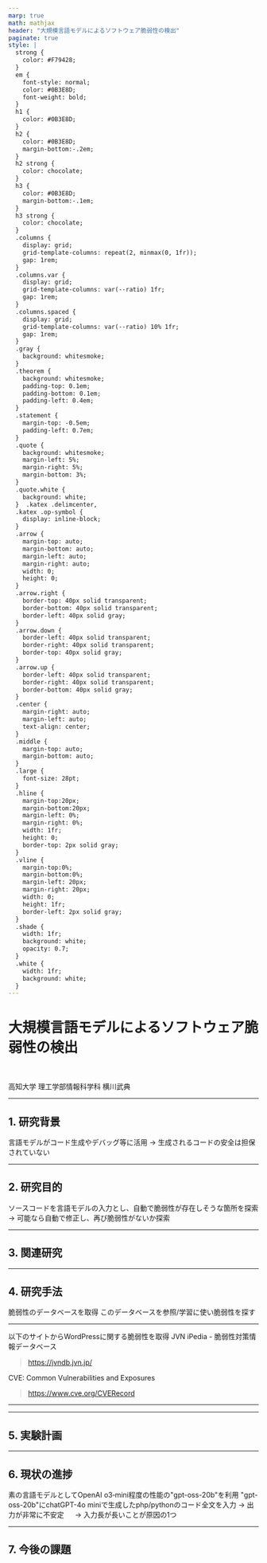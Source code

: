 ```yaml
---
marp: true
math: mathjax
header: "大規模言語モデルによるソフトウェア脆弱性の検出"
paginate: true
style: |
  strong {
    color: #F79428;
  }
  em {
    font-style: normal;
    color: #0B3E8D;
    font-weight: bold;
  }
  h1 {
    color: #0B3E8D;
  }
  h2 {
    color: #0B3E8D;
    margin-bottom:-.2em;
  }
  h2 strong {
    color: chocolate;
  }
  h3 {
    color: #0B3E8D;
    margin-bottom:-.1em;
  }
  h3 strong {
    color: chocolate;
  }
  .columns {
    display: grid;
    grid-template-columns: repeat(2, minmax(0, 1fr));
    gap: 1rem;
  }
  .columns.var {
    display: grid;
    grid-template-columns: var(--ratio) 1fr;
    gap: 1rem;
  }
  .columns.spaced {
    display: grid;
    grid-template-columns: var(--ratio) 10% 1fr;
    gap: 1rem;
  }
  .gray {
    background: whitesmoke;
  }
  .theorem {
    background: whitesmoke;
    padding-top: 0.1em;
    padding-bottom: 0.1em;
    padding-left: 0.4em;
  }
  .statement {
    margin-top: -0.5em;
    padding-left: 0.7em;
  }
  .quote {
    background: whitesmoke;
    margin-left: 5%;
    margin-right: 5%;
    margin-bottom: 3%;
  }
  .quote.white {
    background: white;
  }  .katex .delimcenter,
  .katex .op-symbol {
    display: inline-block;
  }  
  .arrow {
    margin-top: auto;
    margin-bottom: auto;
    margin-left: auto;
    margin-right: auto;
    width: 0; 
    height: 0;   
  }
  .arrow.right {
    border-top: 40px solid transparent;
    border-bottom: 40px solid transparent;
    border-left: 40px solid gray;
  }
  .arrow.down {
    border-left: 40px solid transparent;
    border-right: 40px solid transparent;
    border-top: 40px solid gray;
  }
  .arrow.up {
    border-left: 40px solid transparent;
    border-right: 40px solid transparent;
    border-bottom: 40px solid gray;
  }
  .center {
    margin-right: auto;
    margin-left: auto;
    text-align: center; 
  }
  .middle {
    margin-top: auto;
    margin-bottom: auto;
  }
  .large {
    font-size: 28pt;
  }
  .hline {
    margin-top:20px;
    margin-bottom:20px;
    margin-left: 0%;
    margin-right: 0%;
    width: 1fr; 
    height: 0;   
    border-top: 2px solid gray;
  }
  .vline {
    margin-top:0%;
    margin-bottom:0%;
    margin-left: 20px;
    margin-right: 20px;
    width: 0; 
    height: 1fr;   
    border-left: 2px solid gray;
  }
  .shade {
    width: 1fr;
    background: white;
    opacity: 0.7;   
  }
  .white {
    width: 1fr;
    background: white;
  }
---
```

<!-- 下書き -->

<!-- タイトル/学科/氏名/指導教員名/発表日 etc -->
# 大規模言語モデルによるソフトウェア脆弱性の検出

<br/>

高知大学
理工学部情報科学科
横川武典

---

<!-- コード生成が話題となっているが、脆弱なコードを生成してしまう問題点がある -->
<!-- また、依然として脆弱性をついた攻撃は脅威であるため、LLMを使って早期に発見してしまいたい -->
<!-- https://www.ipa.go.jp/security/10threats/10threats2025.html -->
## 1. 研究背景

言語モデルがコード生成やデバッグ等に活用
$\rightarrow$ 生成されるコードの安全は担保されていない

--- 

<!-- ソースコードを入力として与えて、脆弱な部分を探したい -->
## 2. 研究目的
ソースコードを言語モデルの入力とし、自動で脆弱性が存在しそうな箇所を探索
$\rightarrow$ 可能なら自動で修正し、再び脆弱性がないか探索

---

<!-- LLMを使ったソフトウェアの脆弱性検出手法の調査 -->
<!-- https://arxiv.org/html/2502.07049v2 -->
## 3. 関連研究


---

<!-- WordPressの脆弱性をjsonで取得 -->
<!-- これを用いてRAGを作成したり、FTしたりして脆弱な部分を探せないか試していく -->
## 4. 研究手法
脆弱性のデータベースを取得
このデータベースを参照/学習に使い脆弱性を探す

---

以下のサイトからWordPressに関する脆弱性を取得
JVN iPedia - 脆弱性対策情報データベース
> https://jvndb.jvn.jp/

CVE: Common Vulnerabilities and Exposures
> https://www.cve.org/CVERecord

---



---

<!--  -->
## 5. 実験計画


---

<!-- gpt-oss-20bに脆弱そうに見えるphpのコードを入力したら出力が正常でなくなってしまった  -->
<!-- →言語モデルの性能に対して、長い入力となっているのが原因？ -->
<!-- 　https://note.com/ainest/n/n2fe8842f062e -->
<!-- 　https://arxiv.org/html/2402.14848v2 -->
<!-- 　→コーディング性能の高いQwen3-Coder_30b_A3Bを試してみる？ -->
## 6. 現状の進捗
素の言語モデルとしてOpenAI o3‑mini程度の性能の"gpt-oss-20b"を利用
"gpt-oss-20b"にchatGPT-4o miniで生成したphp/pythonのコード全文を入力
$\rightarrow$ 出力が非常に不安定
　 $\rightarrow$ 入力長が長いことが原因の1つ

---

<!-- 安定した出力が得られる言語モデルを探す, FTまたはRAGに手を付ける, どれだけ脆弱性が探せるようになるか検証する -->
## 7. 今後の課題

